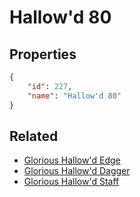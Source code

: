 # Hallow'd 80

<no description available>

## Properties

```json
{
    "id": 227,
    "name": "Hallow'd 80"
}
```

## Related

- [Glorious Hallow'd Edge](../items/12797-glorious-hallow-d-edge.md)
- [Glorious Hallow'd Dagger](../items/12802-glorious-hallow-d-dagger.md)
- [Glorious Hallow'd Staff](../items/12807-glorious-hallow-d-staff.md)

